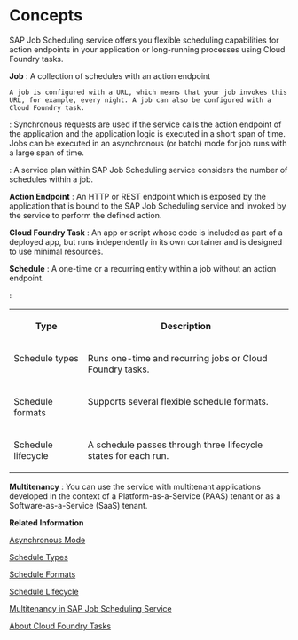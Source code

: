 <!-- loio26572ad024c54643a2424524f60669a2 -->

# Concepts

 SAP Job Scheduling service offers you flexible scheduling capabilities for action endpoints in your application or long-running processes using Cloud Foundry tasks.



 **Job**
 :   A collection of schedules with an action endpoint

    A job is configured with a URL, which means that your job invokes this URL, for example, every night. A job can also be configured with a Cloud Foundry task.

 :   Synchronous requests are used if the service calls the action endpoint of the application and the application logic is executed in a short span of time. Jobs can be executed in an asynchronous \(or batch\) mode for job runs with a large span of time.

 :   A service plan within SAP Job Scheduling service considers the number of schedules within a job.

  **Action Endpoint**
 :   An HTTP or REST endpoint which is exposed by the application that is bound to the SAP Job Scheduling service and invoked by the service to perform the defined action.

  **Cloud Foundry Task**
 :   An app or script whose code is included as part of a deployed app, but runs independently in its own container and is designed to use minimal resources.

  **Schedule**
 :   A one-time or a recurring entity within a job without an action endpoint.

 :   <a name="loio26572ad024c54643a2424524f60669a2__table_ids_12t_d4b"/>


<table>
<tr>
<th valign="top">

Type



</th>
<th valign="top">

Description



</th>
</tr>
<tr>
<td valign="top">

Schedule types



</td>
<td valign="top">

Runs one-time and recurring jobs or Cloud Foundry tasks.



</td>
</tr>
<tr>
<td valign="top">

Schedule formats



</td>
<td valign="top">

Supports several flexible schedule formats.



</td>
</tr>
<tr>
<td valign="top">

Schedule lifecycle



</td>
<td valign="top">

A schedule passes through three lifecycle states for each run.



</td>
</tr>
</table>

  **Multitenancy**
 :   You can use the service with multitenant applications developed in the context of a Platform-as-a-Service \(PAAS\) tenant or as a Software-as-a-Service \(SaaS\) tenant.

 **Related Information**  


[Asynchronous Mode](asynchronous-mode-d9fd81c.md "The SAP Job Scheduling service executes jobs that support action endpoints in a synchronous mode or in an asynchronous (or batch) mode.")

[Schedule Types](schedule-types-9cf8c14.md#loio9cf8c14da0144c84aac628dc56b00ffd "SAP Job Scheduling service runs one-time and recurring jobs or Cloud Foundry tasks.")

[Schedule Formats](schedule-formats-54615f0.md#loio54615f087cca45c48f81ce4967c6f7f3 "The SAP Job Scheduling service supports several scheduling formats.")

[Schedule Lifecycle](schedule-lifecycle-e1805f2.md "A schedule passes through three lifecycle states for each run.")

[Multitenancy in SAP Job Scheduling Service](multitenancy-in-sap-job-scheduling-service-464b613.md "The SAP Job Scheduling service allows invocation of job actions in the context of Platform-as-a-Service (PAAS) or Software-as-a-Service (SaaS) tenants.")

[About Cloud Foundry Tasks](https://docs.cloudfoundry.org/devguide/using-tasks.html)


